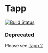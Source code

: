 # Tapp
[![Build Status](https://travis-ci.org/HudsonGraeme/Tapp-Tesla-macOS.svg?branch=master)](https://travis-ci.org/HudsonGraeme/Tapp-Tesla-macOS)

### Deprecated ###
Please see [Tapp 2](https://github.com/HudsonGraeme/Tapp2)
